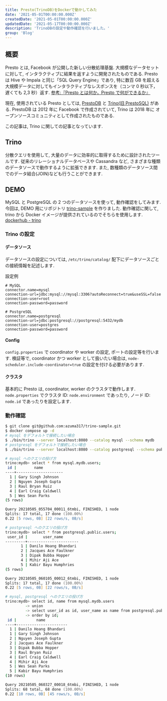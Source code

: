 ```yaml
---
title: Presto(TrinoDB)をDockerで動かしてみた
date: '2021-05-01T00:00:00.000Z'
createdDate: '2021-05-01T00:00:00.000Z'
updatedDate: '2021-05-17T00:00:00.000Z'
description: 'TrinoDBの設定や動作確認を行いました。'
group: 'Blog'
---
```


## 概要

Presto とは, Facebook が公開した新しい分散処理基盤.
大規模なデータセットに対して, インタラクティブに結果を返すように開発されたものである.
Presto は Hive や Impala と同じ「SQL Query Engine」であり, 特に数百 GB を超える大規模データに対してもインタラクティブなレスポンスを（コンマ 0 秒以下，遅くても 2,3 秒）返す.
[参考:『Presto とは何か，Presto で何ができるか』](https://tug.red/entry/2014/07/10/150250/)

現在, 使用されている Presto としては,
[PrestoDB](https://prestodb.io/) と [Trino(旧 PrestoSQL)](https://trino.io/) がある.
PrestoDB は 2012 年に Facebook で作成されていて, Trino は 2018 年に オープンソースコミュニティとして作成されたものである.

この記事は, Trino に関しての記事となっています.

## Trino

分散クエリを使用して, 大量のデータに効率的に取得するために設計されたツールです.
従来のリレーショナルデータベースや Cassandra など, さまざまな種類のデータソースで動作するように拡張できます.
また, 数種類のデータソース間でのデータ結合(JOIN)なども行うことができます.

## DEMO

MySQL と PostgreSQL の 2 つのデータソースを使って, 動作確認をしてみます.
今回は, DEMO 用にリポジトリ [trino-sample](https://github.com/azuma317/trino-sample) を作りました.
動作確認に関して, trino から Docker イメージが提供されているのでそちらを使用します.
[dockerhub - trino](https://hub.docker.com/r/trinodb/trino)

### Trino の設定

#### データソース

データソースの設定については, `/etc/trino/catalog/` 配下にデータソースごとの接続情報を記述します.

設定例

```properties
# MySQL
connector.name=mysql
connection-url=jdbc:mysql://mysql:3306?autoReconnect=true&useSSL=false
connection-user=root
connection-password=password

# PostgreSQL
connector.name=postgresql
connection-url=jdbc:postgresql://postgresql:5432/mydb
connection-user=postgres
connection-password=password
```

#### Config

`config.properties` で coordinator や worker の設定, ポートの設定等を行います.
検証等で, coordinator かつ worker として扱いたい場合は,
`node-scheduler.include-coordinator=true` の設定を付ける必要があります.

#### クラスタ

基本的に Presto は, coordinator, worker のクラスタで動作します.
`node.properties` でクラスタ ID: `node.environment` であったり,
ノード ID: `node.id` であったりを設定します.

### 動作確認

```zsh
$ git clone git@github.com:azuma317/trino-sample.git
$ docker compose up -d
# mysql をデフォルトで接続したい場合
$ ./bin/trino --server localhost:8080 --catalog mysql --schema mydb
# postgresql をデフォルトで接続したい場合
$ ./bin/trino --server localhost:8080 --catalog postgresql --schema public

# mysql へのクエリの投げ方
trino:mydb> select * from mysql.mydb.users;
 id |        name
----+---------------------
  1 | Gary Singh Johnson
  2 | Nguyen Joseph Gupta
  3 | Raul Bryan Ruiz
  4 | Earl Craig Caldwell
  5 | Wes Sean Parks
(5 rows)

Query 20210505_055704_00011_6tmbi, FINISHED, 1 node
Splits: 17 total, 17 done (100.00%)
0.22 [5 rows, 0B] [22 rows/s, 0B/s]

# postgresql へのクエリの投げ方
trino:mydb> select * from postgresql.public.users;
 user_id |       user_name
---------+-----------------------
       1 | Danilo Hoang Bhandari
       2 | Jacques Ace Faulkner
       3 | Dipak Bubba Hopper
       4 | Mihir Aji Ace
       5 | Kabir Bayu Humphries
(5 rows)

Query 20210505_060105_00012_6tmbi, FINISHED, 1 node
Splits: 17 total, 17 done (100.00%)
0.22 [5 rows, 0B] [22 rows/s, 0B/s]

# mysql, postgresql へのクエリの投げ方
trino:mydb> select id, name from mysql.mydb.users
         -> union
         -> select user_id as id, user_name as name from postgresql.public.users
         -> order by id;
 id |         name
----+-----------------------
  1 | Danilo Hoang Bhandari
  1 | Gary Singh Johnson
  2 | Nguyen Joseph Gupta
  2 | Jacques Ace Faulkner
  3 | Dipak Bubba Hopper
  3 | Raul Bryan Ruiz
  4 | Earl Craig Caldwell
  4 | Mihir Aji Ace
  5 | Wes Sean Parks
  5 | Kabir Bayu Humphries
(10 rows)

Query 20210505_060327_00018_6tmbi, FINISHED, 1 node
Splits: 68 total, 68 done (100.00%)
0.22 [10 rows, 0B] [45 rows/s, 0B/s]
```
